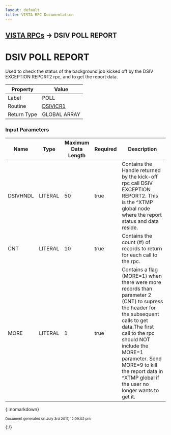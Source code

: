 ```yaml
---
layout: default
title: VISTA RPC Documentation
---
```


## [VISTA RPCs](TableOfContents) &#8594; DSIV POLL REPORT
# DSIV POLL REPORT

Used to check the status of the background job kicked off by the DSIV EXCEPTION REPORT2 rpc, and to get the report data.

Property | Value
--- | ---
Label | POLL
Routine | [DSIVICR1](http://code.osehra.org/dox/Routine_DSIVICR1_source.html)
Return Type | GLOBAL ARRAY


### Input Parameters

Name | Type | Maximum Data Length | Required | Description
--- | --- | --- | --- | ---
DSIVHNDL | LITERAL | 50 | true | Contains the Handle returned by the kick-off rpc call DSIV EXCEPTION REPORT2.  This is the ^XTMP global node where the report status and data reside.
CNT | LITERAL | 10 | true | Contains the count (#) of records to return for each call to the rpc.
MORE | LITERAL | 1 | true | Contains a flag (MORE&#x3D;1) when there were more records than parameter 2 (CNT) to supress the header for the subsequent calls to get data.The first call to the rpc should NOT include the MORE&#x3D;1 parameter.  Send MORE&#x3D;9 to kill the report data in ^XTMP global if the user no longer wants to get it.



{::nomarkdown} <br/><p style="font-size: 11px">Document generated on July 3rd 2017, 12:09:02 pm</p>{:/}